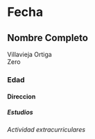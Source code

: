 # Fecha


## Nombre Completo

Villavieja Ortiga  
Zero

### Edad


#### Direccion 


##### Estudios 


###### Actividad extracurriculares
